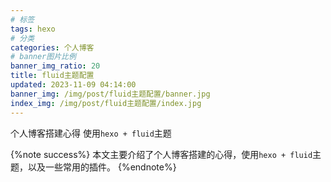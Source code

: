 ```yaml
---
# 标签
tags: hexo
# 分类
categories: 个人博客
# banner图片比例
banner_img_ratio: 20
title: fluid主题配置
updated: 2023-11-09 04:14:00
banner_img: /img/post/fluid主题配置/banner.jpg
index_img: /img/post/fluid主题配置/index.jpg
---
```


个人博客搭建心得 使用`hexo + fluid`主题

{%note success%}
本文主要介绍了个人博客搭建的心得，使用`hexo + fluid`主题，以及一些常用的插件。
{%endnote%}

